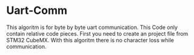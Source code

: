 # Uart-Comm
This algoritm is for byte by byte uart communication.
This Code only contain relative code pieces. First you need to create an project file from STM32 CubeMX. With this algoritm there is no character loss while communication.
